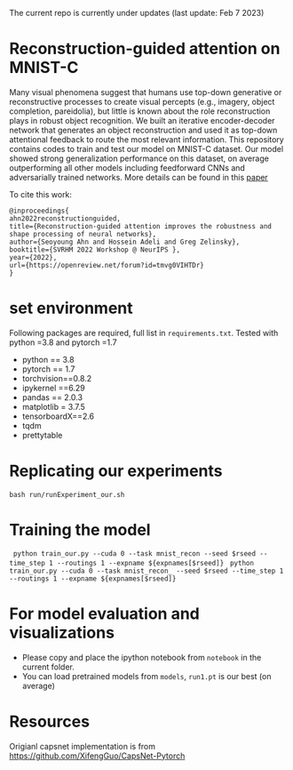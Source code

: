 The current repo is currently under updates (last update: Feb 7 2023)

# Reconstruction-guided attention on MNIST-C
Many visual phenomena suggest that humans use top-down generative or reconstructive processes to create visual percepts (e.g., imagery, object completion, pareidolia), but little is known about the role reconstruction plays in robust object recognition. We built an iterative encoder-decoder network that generates an object reconstruction and used it as top-down attentional feedback to route the most relevant information. This repository contains codes to train and test our model on MNIST-C dataset. Our model showed strong generalization performance on this dataset, on average outperforming all other models including feedforward CNNs and adversarially trained networks. More details can be found in this [paper](https://openreview.net/forum?id=tmvg0VIHTDr)


To cite this work:
```
@inproceedings{
ahn2022reconstructionguided,
title={Reconstruction-guided attention improves the robustness and shape processing of neural networks},
author={Seoyoung Ahn and Hossein Adeli and Greg Zelinsky},
booktitle={SVRHM 2022 Workshop @ NeurIPS },
year={2022},
url={https://openreview.net/forum?id=tmvg0VIHTDr}
}
```

# set environment
Following packages are required, full list in `requirements.txt`. Tested with python =3.8 and pytorch =1.7
- python == 3.8 
- pytorch == 1.7 
- torchvision==0.8.2
- ipykernel ==6.29
- pandas == 2.0.3
- matplotlib = 3.7.5
- tensorboardX==2.6
- tqdm
- prettytable


# Replicating our experiments
`bash run/runExperiment_our.sh`


# Training the model
` python train_our.py --cuda 0 --task mnist_recon --seed $rseed --time_step 1 --routings 1 --expname ${expnames[$rseed]}`
` python train_our.py --cuda 0 --task mnist_recon_ --seed $rseed --time_step 1 --routings 1 --expname ${expnames[$rseed]}`

# For model evaluation and visualizations
- Please copy and place the ipython notebook from `notebook` in the current folder. 
- You can load pretrained models from `models`, `run1.pt` is our best (on average)

# Resources
Origianl capsnet implementation is from https://github.com/XifengGuo/CapsNet-Pytorch
